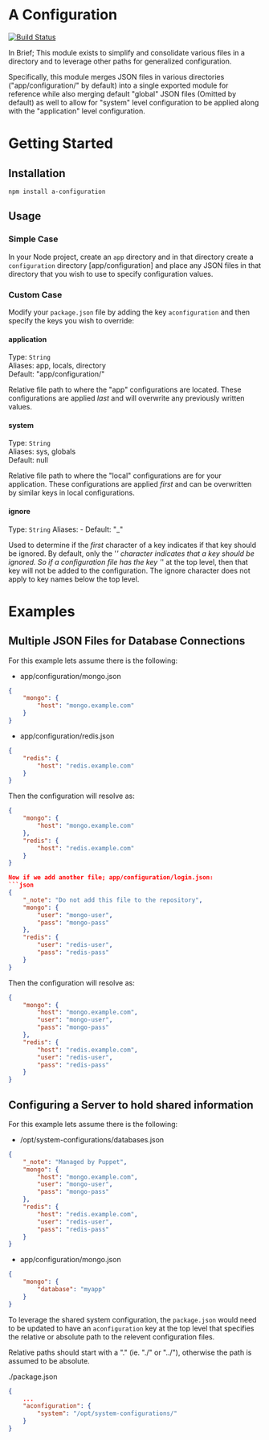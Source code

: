 # A Configuration

[![Build Status](https://secure.travis-ci.org/aetherwalker/a-configuration.png)](http://travis-ci.org/aetherwalker/a-configuration)

In Brief; This module exists to simplify and consolidate various files in a directory and to leverage other paths for generalized configuration.

Specifically, this module merges JSON files in various directories ("app/configuration/" by default) into a single exported module for reference while also merging default "global" JSON files (Omitted by default) as well to allow for "system" level configuration to be applied along with the "application" level configuration.

# Getting Started

## Installation

```
npm install a-configuration
```

## Usage

### Simple Case

In your Node project, create an `app` directory and in that directory create a `configuration` directory [app/configuration] and place any JSON files in that directory that you wish to use to specify configuration values.

### Custom Case

Modify your `package.json` file by adding the key `aconfiguration` and then specify the keys you wish to override:

#### application
Type: `String`  
Aliases: app, locals, directory  
Default: "app/configuration/"

Relative file path to where the "app" configurations are located. These configurations are applied _last_ and will overwrite any previously written values.

#### system
Type: `String`  
Aliases: sys, globals  
Default: null

Relative file path to where the "local" configurations are for your application. These configurations are applied _first_ and can be overwritten by similar keys in local configurations.

#### ignore
Type: `String`
Aliases: -
Default: "_"

Used to determine if the _first_ character of a key indicates if that key should be ignored. By default, only the '_' character indicates that a key should be ignored. So if a configuration file has the key '_' at the top level, then that key will not be added to the configuration. The ignore character does not apply to key names below the top level.

# Examples

## Multiple JSON Files for Database Connections

For this example lets assume there is the following:  
+ app/configuration/mongo.json
```json
{
	"mongo": {
		"host": "mongo.example.com"
	}
}
```
+ app/configuration/redis.json
```json
{
	"redis": {
		"host": "redis.example.com"
	}
}
```

Then the configuration will resolve as:
```json
{
	"mongo": {
		"host": "mongo.example.com"
	},
	"redis": {
		"host": "redis.example.com"
	}
}

Now if we add another file; app/configuration/login.json:
```json
{
	"_note": "Do not add this file to the repository",
	"mongo": {
		"user": "mongo-user",
		"pass": "mongo-pass"
	},
	"redis": {
		"user": "redis-user",
		"pass": "redis-pass"
	}
}
```

Then the configuration will resolve as:
```json
{
	"mongo": {
		"host": "mongo.example.com",
		"user": "mongo-user",
		"pass": "mongo-pass"
	},
	"redis": {
		"host": "redis.example.com",
		"user": "redis-user",
		"pass": "redis-pass"
	}
}
```

## Configuring a Server to hold shared information


For this example lets assume there is the following:  
+ /opt/system-configurations/databases.json
```json
{
	"_note": "Managed by Puppet",
	"mongo": {
		"host": "mongo.example.com",
		"user": "mongo-user",
		"pass": "mongo-pass"
	},
	"redis": {
		"host": "redis.example.com",
		"user": "redis-user",
		"pass": "redis-pass"
	}
}
```
+ app/configuration/mongo.json
```json
{
	"mongo": {
		"database": "myapp"
	}
}
```

To leverage the shared system configuration, the `package.json` would need to be updated to have an `aconfiguration` key at the top level that specifies the relative or absolute path to the relevent configuration files.

Relative paths should start with a "." (ie. "./" or "../"), otherwise the path is assumed to be absolute.

./package.json
```json
{
	...
	"aconfiguration": {
		"system": "/opt/system-configurations/"
	}
}
```
